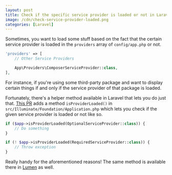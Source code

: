 ```yaml
---
layout: post
title: Check if the specific service provider is loaded or not in Laravel
image: /cdn/check-service-provider-loaded.png
categories: [Laravel]
---
```


Sometimes, you want to load some stuff based on the fact that the certain service provider is loaded in the `providers` array of `config/app.php` or not. 

```php
'providers' => [
    // Other Service Providers

    App\Providers\ComposerServiceProvider::class,
],
```

For instance, if you're using some third-party package and want to display certain things if and only if the service provider of that package is loaded.

Fortunately, there's a helper method available in Laravel that lets you do just that. [This PR](https://github.com/laravel/framework/pull/33286) adds a method `isProviderLoaded()` in `src/Illuminate/Foundation/Application.php` which lets you check if the given service provider is loaded or not like so.

```php
if ($app->isProviderLoaded(OptionalServiceProvider::class)) {
    // Do something
}

if (! $app->isProviderLoaded(RequiredServiceProvider::class)) {
    // Throw exception
}
```

Really handy for the aforementioned reasons! The same method is available there in [Lumen](https://lumen.laravel.com/) as well.
